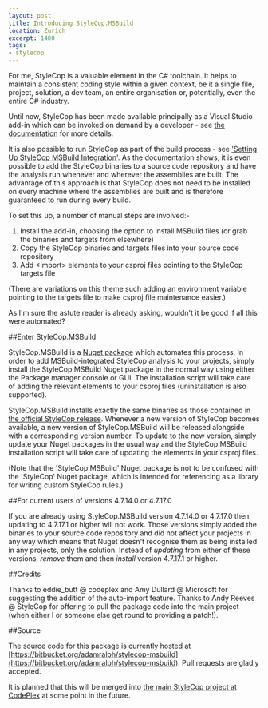 ```yaml
---
layout: post
title: Introducing StyleCop.MSBuild
location: Zurich
excerpt: 1400
tags:
- stylecop
---
```

For me, StyleCop is a valuable element in the C# toolchain. It helps to maintain a consistent coding style within a given context, be it a single file, project, solution, a dev team, an entire organisation or, potentially, even the entire C# industry.

Until now, StyleCop has been made available principally as a Visual Studio add-in which can be invoked on demand by a developer - see [the documentation](https://stylecop.codeplex.com/documentation) for more details.

It is also possible to run StyleCop as part of the build process - see ['Setting Up StyleCop MSBuild Integration'](https://stylecop.codeplex.com/wikipage?title=Setting%20Up%20StyleCop%20MSBuild%20Integration). As the documentation shows, it is even possible to add the StyleCop binaries to a source code repository and have the analysis run whenever and wherever the assemblies are built. The advantage of this approach is that StyleCop does not need to be installed on every machine where the assemblies are built and is therefore guaranteed to run during every build.

To set this up, a number of manual steps are involved:-

1. Install the add-in, choosing the option to install MSBuild files (or grab the binaries and targets from elsewhere)
1. Copy the StyleCop binaries and targets files into your source code repository
1. Add &lt;Import&gt; elements to your csproj files pointing to the StyleCop targets file

(There are variations on this theme such adding an environment variable pointing to the targets file to make csproj file maintenance easier.)

As I'm sure the astute reader is already asking, wouldn't it be good if all this were automated?

##Enter StyleCop.MSBuild

StyleCop.MSBuild is a [Nuget package](http://nuget.org/packages/StyleCop.MSBuild) which automates this process. In order to add MSBuild-integrated StyleCop analysis to your projects, simply install the StyleCop.MSBuild Nuget package in the normal way using either the Package manager console or GUI. The installation script will take care of adding the relevant <Import> elements to your csproj files (uninstallation is also supported).

StyleCop.MSBuild installs exactly the same binaries as those contained in [the official StyleCop release](https://stylecop.codeplex.com/). Whenever a new version of StyleCop becomes available, a new version of StyleCop.MSBuild will be released alongside with a corresponding version number. To update to the new version, simply update your Nuget packages in the usual way and the StyleCop.MSBuild installation script will take care of updating the <Import> elements in your csproj files.

(Note that the 'StyleCop.MSBuild' Nuget package is not to be confused with the 'StyleCop' Nuget package, which is intended for referencing as a library for writing custom StyleCop rules.)

##For current users of versions 4.7.14.0 or 4.7.17.0

If you are already using StyleCop.MSBuild version 4.7.14.0 or 4.7.17.0 then updating to 4.7.17.1 or higher will not work. Those versions simply added the binaries to your source code repository and did not affect your projects in any way which means that Nuget doesn't recognise them as being installed in any projects, only the solution. Instead of *updating* from either of these versions, *remove* them and then *install* version 4.7.17.1 or higher.

##Credits

Thanks to eddie_butt @ codeplex and Amy Dullard @ Microsoft for suggesting the addition of the auto-import feature. Thanks to Andy Reeves @ StyleCop for offering to pull the package code into the main project (when either I or someone else get round to providing a patch!).

##Source

The source code for this package is currently hosted at [https://bitbucket.org/adamralph/stylecop-msbuild](https://bitbucket.org/adamralph/stylecop-msbuild). Pull requests are gladly accepted.

It is planned that this will be merged into [the main StyleCop project at CodePlex](https://stylecop.codeplex.com/) at some point in the future.